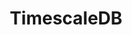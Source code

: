 ---
draft: false
title: TimescaleDB
content:
  id: timescaledb
  name: TimescaleDB
  logo: /images/databases/relational-databases/timescaledb/logo.png
  website: https://www.timescale.com/
  iframe_website: /website-iframe/databases/relational-databases/timescaledb
  dashboardImage: /images/databases/relational-databases/timescaledb/screenshot-1.jpg
  short_description: TimescaleDB is the leading open-source relational database with support for time-series data.
  description: TimescaleDB is  an open-source database designed to make SQL scalable for time-series data. It is engineered up from PostgreSQL and packaged as a PostgreSQL extension, providing automatic partitioning across time and space (partitioning key), as well as full SQL support.
  features:
    - title: Supercharged PostgreSQL
      description: With TimescaleDB, you can rely on the same PostgreSQL you're familiar with, with full SQL, rock-solid reliability, and a massive ecosystem.
    - title: Accelerated performance
      description: You can achieve 10-100x faster queries than with PostgreSQL, InfluxDB and MongoDB, and benefit from native optimizations for time-series.
    - title: Massive scale
      description: TimescaleDB allows you to write millions of data points per second per node. You can horizontally scale to petabytes, and need not worry about cardinality.
    - title: Relational & time-series combined
      description: Since SQL JOINS are natively supported in TimescaleDB, data from different sources can be combined at query time (e.g. combining relational data stored in PostgreSQL tables with time-series data stored in TimescaleDB hypertables). This ability to store relational data alongside time-series data enables developers to simplify their stack, potentially reducing complex polyglot architectures to a single operational analytical database. This enables you to build more powerful applications.
  screenshots:
    - /images/databases/relational-databases/timescaledb/screenshot-1.jpg
    - /images/databases/relational-databases/timescaledb/screenshot-2.jpg
---